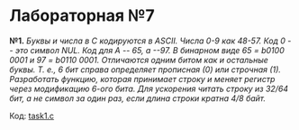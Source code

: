 # Лабораторная №7

**№1.** *Буквы и числа в С кодируются в ASCII. Числа 0-9 как 48-57. Код 0 -- это символ NUL. Код для A -- 65, a --97. В бинарном виде 65 = b0100 0001 и 97 = b0110 0001.
         Отличаются одним битом как и остальные буквы. Т. е., 6 бит справа определяет прописная (0) или строчная (1).
         Разработать функцию, которая принимает строку и меняет регистр через модификацию 6-ого бита. Для ускорения читать строку из 32/64 бит, а не символ за один раз, если длина строки кратна 4/8 байт.*
         
Код: [task1.c](https://github.com/sapiest/OS_labs/blob/master/Lab7/main.c)

     
         
         
